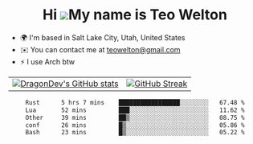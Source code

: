 <div align="center">
  
# Hi ![](https://user-images.githubusercontent.com/18350557/176309783-0785949b-9127-417c-8b55-ab5a4333674e.gif)My name is Teo Welton
</div>

*   🌍  I'm based in Salt Lake City, Utah, United States
*   ✉️  You can contact me at [teowelton@gmail.com](mailto:teowelton@gmail.com)
*   ⚡  I use Arch btw

<div align="center">

|||
|:-------------------------:|:-------------------------:|
| [![DragonDev's GitHub stats](https://github-readme-stats.vercel.app/api?username=DragonDev07&bg_color=1e1e2e&text_color=cdd6f4&icon_color=cba6f7&title_color=94e2d5)](https://github.com/DragonDev07) | [![GitHub Streak](https://streak-stats.demolab.com?user=DragonDev07&theme=catppuccin-mocha)](https://git.io/streak-stats) |

<!--START_SECTION:waka-->

```txt
Rust      5 hrs 7 mins    █████████████████░░░░░░░░   67.48 %
Lua       52 mins         ███░░░░░░░░░░░░░░░░░░░░░░   11.62 %
Other     39 mins         ██▒░░░░░░░░░░░░░░░░░░░░░░   08.75 %
conf      26 mins         █▒░░░░░░░░░░░░░░░░░░░░░░░   05.86 %
Bash      23 mins         █▒░░░░░░░░░░░░░░░░░░░░░░░   05.22 %
```

<!--END_SECTION:waka-->

</div>
